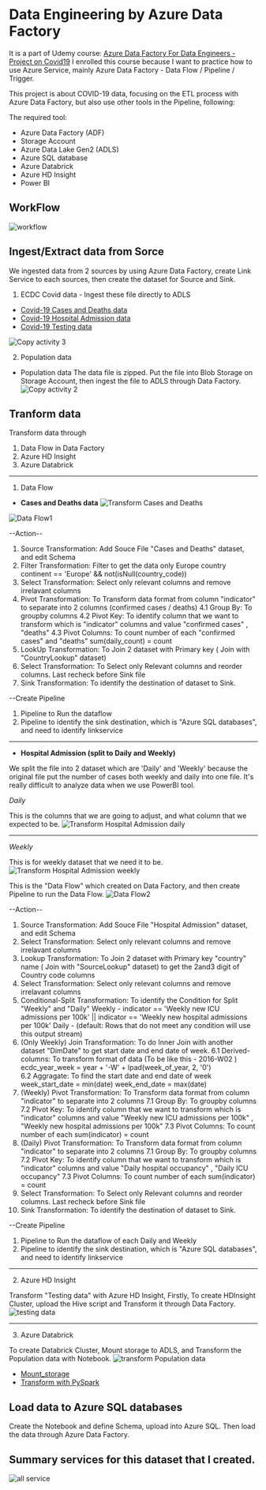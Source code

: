 # Data Engineering by Azure Data Factory
It is a part of Udemy course: [Azure Data Factory For Data Engineers - Project on Covid19](https://www.udemy.com/course/learn-azure-data-factory-from-scratch/)
I enrolled this course because I want to practice how to use Azure Service, mainly Azure Data Factory - Data Flow / Pipeline / Trigger. 

This project is about COVID-19 data, focusing on the ETL process with Azure Data Factory, but also use other tools in the Pipeline, following:  

The required tool: 
- Azure Data Factory (ADF)
- Storage Account 
- Azure Data Lake Gen2 (ADLS)
- Azure SQL database 
- Azure Databrick 
- Azure HD Insight
- Power BI


## WorkFlow
![workflow](https://user-images.githubusercontent.com/63108802/189586397-e0ab64c0-c0f0-456b-80d9-a53f02a78587.PNG)


## Ingest/Extract data from Sorce

We ingested data from 2 sources by using Azure Data Factory, create Link Service to each sources, then create the dataset for Source and Sink. 

1. ECDC Covid data - Ingest these file directly to ADLS
 - [Covid-19 Cases and Deaths data](https://github.com/cloudboxacademy/covid19/raw/main/ecdc_data/cases_deaths.csv)
 - [Covid-19 Hospital Admission data](https://github.com/cloudboxacademy/covid19/raw/main/ecdc_data/hospital_admissions.csv)
 - [Covid-19 Testing data](https://github.com/cloudboxacademy/covid19/raw/main/ecdc_data/testing.csv)
 
 ![Copy activity 3](https://user-images.githubusercontent.com/63108802/189801820-28f39bac-41cd-48c7-a59a-42fe4ff3750b.PNG)


2. Population data
  - Population data 
  The data file is zipped. Put the file into Blob Storage on Storage Account, then ingest the file to ADLS through Data Factory. 
![Copy activity 2](https://user-images.githubusercontent.com/63108802/189594590-77d1ffc3-229a-41d7-9aeb-a3c505d78c23.PNG)



## Tranform data
Transform data through 
1. Data Flow in Data Factory
2. Azure HD Insight
3. Azure Databrick 

---

1. Data Flow 

- <B>Cases and Deaths data</B>
![Transform Cases and Deaths](https://user-images.githubusercontent.com/63108802/189596367-dd1403c6-0043-45ba-93cc-b83f55220c83.PNG)

![Data Flow1](https://user-images.githubusercontent.com/63108802/189597861-9205aee2-003d-43d2-b62f-44d6f45dd3e6.PNG)

--Action-- 
1. Source Transformation: Add Souce File "Cases and Deaths" dataset, and edit Schema 
2. Filter Transformation: Filter to get the data only Europe country 
         continent == 'Europe' && not(isNull(country_code))
3. Select Transformation: Select only relevant columns and remove irrelavant columns
4. Pivot Transformation: To Transform data format from column "indicator" to separate into 2 columns (confirmed cases / deaths)
    4.1 Group By: To groupby columns
    4.2 Pivot Key: To identify column that we want to transform which is "indicator" columns and value "confirmed cases" , "deaths"
    4.3 Pivot Columns: To count number of each "confirmed cases" and "deaths" 
         sum(daily_count) = count 
5. LookUp Transformation: To Join 2 dataset with Primary key ( Join with "CountryLookup" dataset)
6. Select Transformation: To Select only Relevant columns and reorder columns. Last recheck before Sink file
7. Sink Transformation: To identify the destination of dataset to Sink. 

--Create Pipeline
1. Pipeline to Run the dataflow
2. Pipeline to identify the sink destination, which is "Azure SQL databases", and need to identify linkservice

---

- <B>Hospital Admission (split to Daily and Weekly)</B>

We split the file into 2 dataset which are 'Daily' and 'Weekly' because the original file put the number of cases both weekly and daily into one file. It's really difficult to analyze data when we use PowerBI tool. 

<I>Daily</I>

This is the columns that we are going to adjust, and what column that we expected to be. 
![Transform Hospital Admission daily](https://user-images.githubusercontent.com/63108802/189596624-cdf5a77b-e7a0-4be4-ac01-c9fde8d446af.PNG)

----

<I>Weekly</I>

This is for weekly dataset that we need it to be. 
![Transform Hospital Admission weekly](https://user-images.githubusercontent.com/63108802/189596652-dd358aa0-e3da-4cfa-a0e5-b6e42e5d4691.PNG)

This is the "Data Flow" which created on Data Factory, and then create Pipeline to run the Data Flow. 
![Data Flow2](https://user-images.githubusercontent.com/63108802/189597891-6e829bb3-8295-4bb8-8100-c62c0b1ee998.PNG)


--Action-- 
1. Source Transformation: Add Souce File "Hospital Admission" dataset, and edit Schema 
2. Select Transformation: Select only relevant columns and remove irrelavant columns
3. Lookup Transformation: To Join 2 dataset with Primary key "country" name ( Join with "SourceLookup" dataset) to get the 2and3 digit of Country code columns
4. Select Transformation: Select only relevant columns and remove irrelavant columns
5. Conditional-Split Transformation: To identify the Condition for Split "Weekly" and "Daily" 
            Weekly - indicator == 'Weekly new ICU admissions per 100k' || indicator == 'Weekly new hospital admissions per 100k'
            Daily - (default: Rows that do not meet any condition will use this output stream) 
6. (Only Weekly) Join Transformation: To do Inner Join with another dataset "DimDate" to get start date and end date of week. 
    6.1 Derived-columns: To transform format of data (To be like this -  2016-W02  )
            ecdc_year_week = year + '-W' + lpad(week_of_year, 2, '0')    
    6.2 Aggragate: To find the start date and end date of week 
            week_start_date = min(date)
            week_end_date = max(date)
7. (Weekly) Pivot Transformation: To Transform data format from column "indicator" to separate into 2 columns 
    7.1 Group By: To groupby columns
    7.2 Pivot Key: To identify column that we want to transform which is "indicator" columns and value 
        "Weekly new ICU admissions per 100k" , "Weekly new hospital admissions per 100k"
    7.3 Pivot Columns: To count number of each
         sum(indicator) = count 
7. (Daily) Pivot Transformation: To Transform data format from column "indicator" to separate into 2 columns 
    7.1 Group By: To groupby columns
    7.2 Pivot Key: To identify column that we want to transform which is "indicator" columns and value 
        "Daily hospital occupancy" , "Daily ICU occupancy"
    7.3 Pivot Columns: To count number of each
         sum(indicator) = count 
8. Select Transformation: To Select only Relevant columns and reorder columns. Last recheck before Sink file
7. Sink Transformation: To identify the destination of dataset to Sink. 

--Create Pipeline
1. Pipeline to Run the dataflow of each Daily and Weekly
2. Pipeline to identify the sink destination, which is "Azure SQL databases", and need to identify linkservice

---
2. Azure HD Insight

Transform "Testing data" with Azure HD Insight, Firstly, To create HDInsight Cluster, upload the Hive script and Transform it through Data Factory. 
![testing data](https://user-images.githubusercontent.com/63108802/189602900-5e1e4f5b-78f2-4a42-9e13-65b9b5621e6f.PNG)


----
3. Azure Databrick 

To create Databrick Cluster, Mount storage to ADLS, and Transform the Population data with Notebook. 
![transform Population data](https://user-images.githubusercontent.com/63108802/189602941-acda3cca-3357-437f-83a6-9b4d3f297444.PNG)

- [Mount_storage](https://github.com/BestChanyanart/Covid-19-ETL--AzureDataFactory/raw/main/databrick_notebook/mount_storage.py)
- [Transform with PySpark](https://github.com/BestChanyanart/Covid-19-ETL--AzureDataFactory/raw/main/databrick_notebook/transform_population_data.py)

## Load data to Azure SQL databases 

Create the Notebook and define Schema, upload into Azure SQL. Then load the data through Azure Data Factory.

## Summary services for this dataset that I created.

![all service](https://user-images.githubusercontent.com/63108802/189931516-a3d858e8-ce07-4409-846c-9f6c2016c0d8.jpg)




